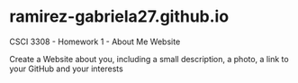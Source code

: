 # ramirez-gabriela27.github.io
CSCI 3308 - Homework 1 - About Me Website

Create a Website about you, including a small description, a photo, a link to your GitHub and your interests
